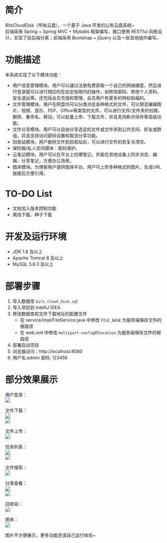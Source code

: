 # 简介
BitsCloudDisk（哔呲云盘），一个基于 Java 开发的公有云盘系统~  
后端采用 Spring + Spring MVC + Mybatis 框架编写，接口使用 RESTful 风格设计，实现了前后端分离；前端采用 Bootstrap + jQuery 以及一些其他组件编写。

# 功能描述
本系统实现了以下模块功能：
* 用户信息管理模块。用户可以通过注册免费获取一个自己的网络硬盘，然后进行登录就可以进行相应的在给定权限内的操作，如修改密码、修改个人资料、安全退出等。还包括会员充值和管理，会员用户有更多的特权和福利。
* 文件管理模块。用户在网盘内可以分类浏览各种格式的文件，可以预览编辑图片、视频、音乐、PDF、Office等类型的文件，可以进行文件/文件夹的创建、删除、重命名、移动，可以批量上传、下载文件，并且支持断点续传等高级功能。
* 文件分享模块。用户可以自由分享选定的文件或文件夹到公共空间、好友或群组，并且支持访问密码设置和取消分享功能。
* 回收站模块。用户删除文件到回收站后，可以进行文件的恢复与清空。
* 保险箱/私人空间模块：密码保护。
* 云笔记模块。用户可以在平台上创建笔记，并能在其他设备上同步浏览、编辑、分享笔记，方便办公场景。
* 图床模块。为博客用户提供图床平台，用户可上传多种格式的图片，生成URL链接后方便引用。

# TO-DO List
* 文档加入版本控制功能
* 离线下载、种子下载

# 开发及运行环境
* JDK 1.8 及以上
* Apache Tomcat 8 及以上
* MySQL 5.6.3 及以上

# 部署步骤
1. 导入数据库 `bits_cloud_disk.sql`
2. 导入项目到 IntelliJ IDEA
3. 修改数据库和文件下载地址的配置文件
    * 在 service/impl/FileService.java 中修改 `FILE_BASE` 为服务端保存文件的根路径
    * 在 web.xml 中修改 `multipart-config的location` 为服务端保存文件的根路径
4. 部署启动项目
5. 浏览器访问：http://localhost:8080
6. 用户名:admin 密码: 123456

# 部分效果展示
用户登录：  
![](http://oqcr0rg2c.bkt.clouddn.com/18-3-9/25604404.jpg)

文件下载：  
![](http://oqcr0rg2c.bkt.clouddn.com/18-3-9/47315732.jpg)  
![](http://oqcr0rg2c.bkt.clouddn.com/18-3-9/77469506.jpg)

文件上传：  
![](http://oqcr0rg2c.bkt.clouddn.com/18-3-9/67603566.jpg)

任务列表：  
![](http://oqcr0rg2c.bkt.clouddn.com/18-3-9/4977357.jpg)  
![](http://oqcr0rg2c.bkt.clouddn.com/18-3-9/91170026.jpg)

文件搜索：  
![](http://oqcr0rg2c.bkt.clouddn.com/18-3-9/55481353.jpg)

分类查看：  
![](http://oqcr0rg2c.bkt.clouddn.com/18-3-9/61458204.jpg)  
![](http://oqcr0rg2c.bkt.clouddn.com/18-3-9/6414230.jpg)

回收站：  
![](http://oqcr0rg2c.bkt.clouddn.com/18-3-9/23476963.jpg)

图床：  
![](http://oqcr0rg2c.bkt.clouddn.com/18-3-9/24522640.jpg)

图片不方便展示，更多功能还请自己运行体验~